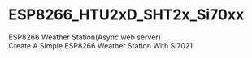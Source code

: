 # ESP8266_HTU2xD_SHT2x_Si70xx
ESP8266 Weather Station(Async web server)<br />
Create A Simple ESP8266 Weather Station With SI7021
